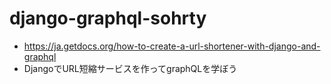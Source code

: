 # django-graphql-sohrty

* https://ja.getdocs.org/how-to-create-a-url-shortener-with-django-and-graphql
* DjangoでURL短縮サービスを作ってgraphQLを学ぼう
